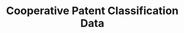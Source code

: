 ---
layout: default
bigquery: https://console.cloud.google.com/bigquery?p=patents-public-data&d=cpc&page=dataset
citation: '“Cooperative Patent Classification” by the EPO and USPTO, for public use. '
contributors: EPO, USPTO
cost: None
description: Cooperative Patent Classification Data contains the scheme and definitions
  of the Cooperative Patent Classification system for classifying patent documents.
  The CPC is the result of a partnership between the EPO and the USPTO in their joint
  effort to develop a common, internationally compatible classification system for
  technical documents, in particular patent publications, which will be used by both
  offices in the patent granting process
documentation: https://www.cooperativepatentclassification.org/cpcSchemeAndDefinitions
last_edit: Mon, 04 Apr 2022 19:07:06 GMT
location: https://www.cooperativepatentclassification.org/index
maintained_by: USPTO, EPO
schema_fields: '[''title_full'', ''informative_references'', ''residualReferences'',
  ''children'', ''level'', ''not_allocatable'', ''limitingReferences'', ''ipcConcordant'',
  ''synonyms'', ''symbol'', ''date_revised'', ''glossary'', ''limiting_references'',
  ''residual_references'', ''titlePart'', ''titleFull'', ''definition'', ''childGroups'',
  ''additional_only'', ''child_groups'', ''dateRevised'', ''title_part'', ''breakdown_code'',
  ''applicationReferences'', ''ipc_concordant'', ''sizeCache'', ''informativeReferences'',
  ''parents'', ''status'', ''breakdownCode'', ''application_references'', ''notAllocatable'']'
shortname: cooperative_patent_classification
tags:
- patents
- science
title: Cooperative Patent Classification Data
uuid: 984374a7-16e9-4b35-9445-458daceb01bf
---